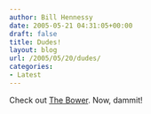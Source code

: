 ```yaml
---
author: Bill Hennessy
date: 2005-05-21 04:31:05+00:00
draft: false
title: Dudes!
layout: blog
url: /2005/05/20/dudes/
categories:
- Latest
---
```


Check out [The Bower](https://thebower.blogspot.com/).  Now, dammit!
